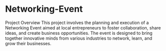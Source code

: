 # Networking-Event
 Project Overview  This project involves the planning and execution of a Networking Event aimed at local entrepreneurs to foster collaboration, share ideas, and create business opportunities. The event is designed to bring together innovative minds from various industries to network, learn, and grow their businesses.
